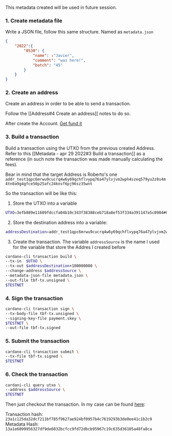 This metadata created will be used in future session.

### 1. Create metadata file

Write a JSON file, follow this same structure. Named as `metadata.json`

```json
{
	"2022":{
		"0530": {
			"name": :"Javier",
			"comment": "was here!",
			"batch": "45"
		}
	}
}
```

### 2. Create an address 
Create an address in order to be able to send a transaction.

Follow the [[Address#4 Create an address]] notes to do so.

After create the Account. [Get fund it](https://testnets.cardano.org/en/testnets/cardano/tools/faucet/)

### 3. Build a transaction

Build a transaction using the UTXO from the previous created Address. Refer to this [[Metadata - apr 29 2022#3 Build a transaction]] as a reference (in such note the transaction was made manually calculating the fees).

Bear in mind that the target Address is Roberto's one `addr_test1qpc6mrwu9cucrq4w6y69qchflvypq76a47ylvjvm2wph4szeq579yu2z8s4m4tn0a9g4gfce50p25afc24knsf6pj96sz35wnt`

So the transaction will be like this:

1. Store the UTXO into a variable
```bash
UTXO=3efb889e11609fdccfa04b10c343f38388ceb718a8ef53f334a391147a5c0904#0
```

2. Store the destination address into a variable: 
```bash
addressDestination=addr_test1qpc6mrwu9cucrq4w6y69qchflvypq76a47ylvjvm2wph4szeq579yu2z8s4m4tn0a9g4gfce50p25afc24knsf6pj96sz35wnt
```
   
3. Create the transaction. The variable `addressSource` is the name I used for the variable that store the Addres I created before
```bash
cardano-cli transaction build \
--tx-in  $UTXO \
--tx-out $addressDestination+100000000 \
--change-address $addressSource \
--metadata-json-file metadata.json \
--out-file tbf-tx.unsigned \
$TESTNET
```


### 4. Sign the transaction
```bash
cardano-cli transaction sign \
--tx-body-file tbf-tx.unsigned \
--signing-key-file payment.skey \
$TESTNET \
--out-file tbf-tx.signed
```

### 5. Submit the transaction

```bash
cardano-cli transaction submit \
--tx-file tbf-tx.signed \
$TESTNET
```

### 6. Check the transaction 

```bash
cardani-cli query utxo \
--address $addressSource \
$TESTNET
```

Then just checkout the transaction. In my case can be found [here](https://testnet.cardanoscan.io/transaction/23a1c125da32dcf211bf785f9627ae924bf0957b4c7619293b3de0ee41c1b2c9?tab=metadata):

Transaction hash: `23a1c125da32dcf211bf785f9627ae924bf0957b4c7619293b3de0ee41c1b2c9`
Metadata Hash: 
`13a1e6099956327df9de6032bcfcc9fd72dbcb95967c19c635d36105a48fa8ca`


